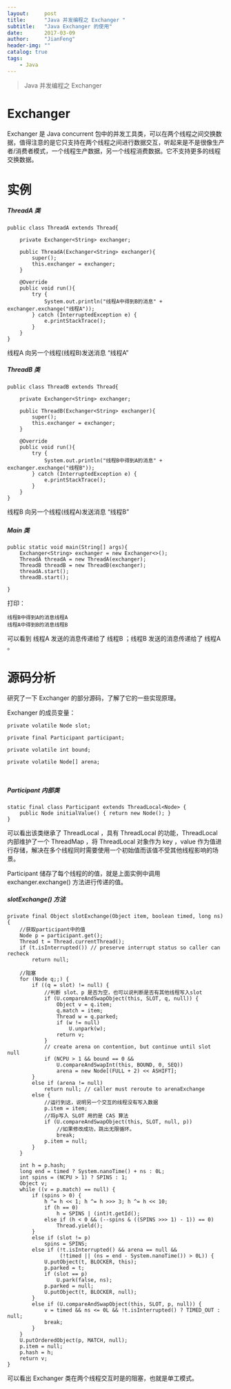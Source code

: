 ```yaml
---
layout:     post
title:      "Java 并发编程之 Exchanger "
subtitle:   "Java Exchanger 的使用"
date:       2017-03-09
author:     "JianFeng"
header-img: ""
catalog: true
tags:
    - Java
---
```


>Java 并发编程之 Exchanger 



# Exchanger

Exchanger 是 Java concurrent 包中的并发工具类，可以在两个线程之间交换数据，值得注意的是它只支持在两个线程之间进行数据交互，听起来是不是很像生产者/消费者模式，一个线程生产数据，另一个线程消费数据。它不支持更多的线程交换数据。



# 实例



##### ThreadA 类

```
public class ThreadA extends Thread{

    private Exchanger<String> exchanger;

    public ThreadA(Exchanger<String> exchanger){
        super();
        this.exchanger = exchanger;
    }

    @Override
    public void run(){
        try {
            System.out.println("线程A中得到B的消息" + exchanger.exchange("线程A"));
        } catch (InterruptedException e) {
            e.printStackTrace();
        }
    }
}
```



线程A 向另一个线程(线程B)发送消息 “线程A”

##### ThreadB 类

```
public class ThreadB extends Thread{

    private Exchanger<String> exchanger;

    public ThreadB(Exchanger<String> exchanger){
        super();
        this.exchanger = exchanger;
    }

    @Override
    public void run(){
        try {
            System.out.println("线程B中得到A的消息" + exchanger.exchange("线程B"));
        } catch (InterruptedException e) {
            e.printStackTrace();
        }
    }
}
```

线程B 向另一个线程(线程A)发送消息 “线程B”

##### 

##### Main 类

```
public static void main(String[] args){
    Exchanger<String> exchanger = new Exchanger<>();
    ThreadA threadA = new ThreadA(exchanger);
    ThreadB threadB = new ThreadB(exchanger);
    threadA.start();
    threadB.start();

}
```

打印：

```
线程B中得到A的消息线程A
线程A中得到B的消息线程B
```

可以看到 线程A 发送的消息传递给了 线程B ；线程B 发送的消息传递给了 线程A 。

# 源码分析

研究了一下 Exchanger 的部分源码，了解了它的一些实现原理。

Exchanger 的成员变量：

```
private volatile Node slot;

private final Participant participant;

private volatile int bound;

private volatile Node[] arena;



```



##### Participant 内部类

```
static final class Participant extends ThreadLocal<Node> {
    public Node initialValue() { return new Node(); }
}
```

可以看出该类继承了 ThreadLocal ，具有 ThreadLocal 的功能，ThreadLocal 内部维护了一个 ThreadMap ，将 ThreadLocal 对象作为 key ，value 作为值进行存储，解决在多个线程同时需要使用一个初始值而该值不受其他线程影响的场景。

Participant 储存了每个线程的的值，就是上面实例中调用 exchanger.exchange() 方法进行传递的值。



##### slotExchange() 方法

```
private final Object slotExchange(Object item, boolean timed, long ns) {
    //获取participant中的值
    Node p = participant.get();
    Thread t = Thread.currentThread();
    if (t.isInterrupted()) // preserve interrupt status so caller can recheck
        return null;

	//阻塞
    for (Node q;;) {
        if ((q = slot) != null) {
        	//判断 slot、p 是否为空，也可以说判断是否有其他线程写入slot
            if (U.compareAndSwapObject(this, SLOT, q, null)) {
                Object v = q.item;
                q.match = item;
                Thread w = q.parked;
                if (w != null)
                    U.unpark(w);
                return v;
            }
            // create arena on contention, but continue until slot null
            if (NCPU > 1 && bound == 0 &&
                U.compareAndSwapInt(this, BOUND, 0, SEQ))
                arena = new Node[(FULL + 2) << ASHIFT];
        }
        else if (arena != null)
            return null; // caller must reroute to arenaExchange
        else {
        	//运行到这，说明另一个交互的线程没有写入数据
            p.item = item;
            //将p写入 SLOT 用的是 CAS 算法
            if (U.compareAndSwapObject(this, SLOT, null, p))
            	//如果修改成功，跳出无限循环。
                break;
            p.item = null;
        }
    }

    int h = p.hash;
    long end = timed ? System.nanoTime() + ns : 0L;
    int spins = (NCPU > 1) ? SPINS : 1;
    Object v;
    while ((v = p.match) == null) {
        if (spins > 0) {
            h ^= h << 1; h ^= h >>> 3; h ^= h << 10;
            if (h == 0)
                h = SPINS | (int)t.getId();
            else if (h < 0 && (--spins & ((SPINS >>> 1) - 1)) == 0)
                Thread.yield();
        }
        else if (slot != p)
            spins = SPINS;
        else if (!t.isInterrupted() && arena == null &&
                 (!timed || (ns = end - System.nanoTime()) > 0L)) {
            U.putObject(t, BLOCKER, this);
            p.parked = t;
            if (slot == p)
                U.park(false, ns);
            p.parked = null;
            U.putObject(t, BLOCKER, null);
        }
        else if (U.compareAndSwapObject(this, SLOT, p, null)) {
            v = timed && ns <= 0L && !t.isInterrupted() ? TIMED_OUT : null;
            break;
        }
    }
    U.putOrderedObject(p, MATCH, null);
    p.item = null;
    p.hash = h;
    return v;
}
```

可以看出 Exchanger 类在两个线程交互时是的阻塞，也就是单工模式。